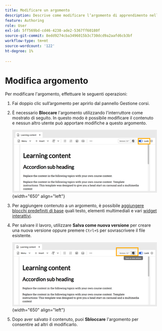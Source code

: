 ```yaml
---
title: Modificare un argomento
description: Descrive come modificare l’argomento di apprendimento nell’area Formazione e apprendimento del prodotto
feature: Authoring
role: User
exl-id: 5ff569bd-cd46-4238-ade2-5367ff60180f
source-git-commit: 8edd9274cba3496015b3c730dcd9a2aafd6cb3bf
workflow-type: tm+mt
source-wordcount: '122'
ht-degree: 1%

---
```


# Modifica argomento

Per modificare l&#39;argomento, effettuare le seguenti operazioni:

1. Fai doppio clic sull’argomento per aprirlo dal pannello Gestione corsi.
1. È necessario **Bloccare** l&#39;argomento utilizzando l&#39;interruttore come mostrato di seguito. In questo modo è possibile modificare il contenuto e nessun altro utente può apportare modifiche a questo argomento.

   ![](assets/lock-learning-content.png){width="650" align="left"}

1. Per aggiungere contenuto a un argomento, è possibile [aggiungere blocchi predefiniti di base](./lc-basic-blocks.md) quali testo, elementi multimediali e vari [widget interattivi](./lc-widgets.md).
1. Per salvare il lavoro, utilizzare **Salva come nuova versione** per creare una nuova versione oppure premere `Ctrl+S` per sovrascrivere il file esistente.

   ![](assets/saving-learning-content.png){width="650" align="left"}

1. Dopo aver salvato il contenuto, puoi **Sbloccare** l&#39;argomento per consentire ad altri di modificarlo.
